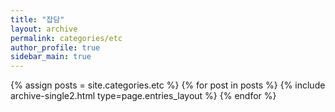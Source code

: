 ```yaml
---
title: "잡담"
layout: archive
permalink: categories/etc
author_profile: true
sidebar_main: true
---
```



{% assign posts = site.categories.etc %}
{% for post in posts %} {% include archive-single2.html type=page.entries_layout %} {% endfor %}
